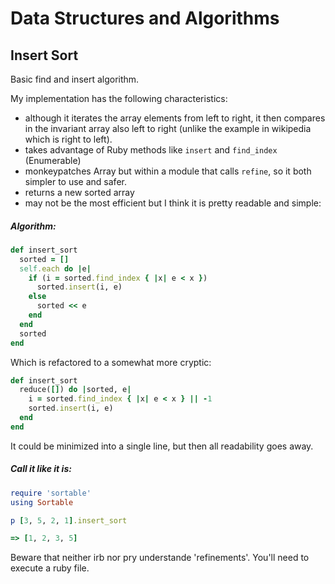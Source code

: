 # Data Structures and Algorithms

## Insert Sort

Basic find and insert algorithm.


My implementation has the following characteristics:

- although it iterates the array elements from left to right, it then compares in the invariant array also left to right (unlike the example in wikipedia which is right to left).
- takes advantage of Ruby methods like `insert` and `find_index` (Enumerable)
- monkeypatches Array but within a module that calls `refine`, so it both simpler to use and safer.
- returns a new sorted array
- may not be the most efficient but I think it is pretty readable and simple:

##### Algorithm:

```ruby
def insert_sort
  sorted = []
  self.each do |e|
    if (i = sorted.find_index { |x| e < x })
      sorted.insert(i, e)
    else
      sorted << e
    end
  end
  sorted
end
```

Which is refactored to a somewhat more cryptic:

```ruby
def insert_sort
  reduce([]) do |sorted, e|
    i = sorted.find_index { |x| e < x } || -1
    sorted.insert(i, e)
  end
end
```

It could be minimized into a single line, but then all readability goes away.

##### Call it like it is:

```ruby
require 'sortable'
using Sortable

p [3, 5, 2, 1].insert_sort

=> [1, 2, 3, 5]
```

Beware that neither irb nor pry understande 'refinements'. You'll need to execute a ruby file.
